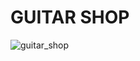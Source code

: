 # GUITAR SHOP

![guitar_shop](https://github.com/ssbin0916/GUITAR-SHOP/assets/151374753/322a4850-9fb1-47f1-8367-69dea5c8ddcf)
